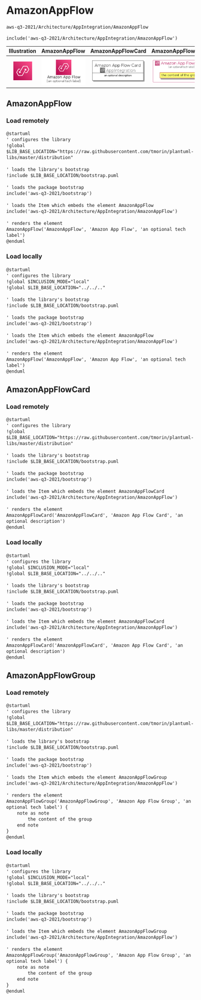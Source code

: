 # AmazonAppFlow


```text
aws-q3-2021/Architecture/AppIntegration/AmazonAppFlow
```

```text
include('aws-q3-2021/Architecture/AppIntegration/AmazonAppFlow')
```



| Illustration | AmazonAppFlow | AmazonAppFlowCard | AmazonAppFlowGroup |
| :---: | :---: | :---: | :---: |
| ![illustration for Illustration](../../../aws-q3-2021/Architecture/AppIntegration/AmazonAppFlow.png) | ![illustration for AmazonAppFlow](../../../aws-q3-2021/Architecture/AppIntegration/AmazonAppFlow.Local.png) | ![illustration for AmazonAppFlowCard](../../../aws-q3-2021/Architecture/AppIntegration/AmazonAppFlowCard.Local.png) | ![illustration for AmazonAppFlowGroup](../../../aws-q3-2021/Architecture/AppIntegration/AmazonAppFlowGroup.Local.png) |




## AmazonAppFlow

### Load remotely
```plantuml
@startuml
' configures the library
!global $LIB_BASE_LOCATION="https://raw.githubusercontent.com/tmorin/plantuml-libs/master/distribution"

' loads the library's bootstrap
!include $LIB_BASE_LOCATION/bootstrap.puml

' loads the package bootstrap
include('aws-q3-2021/bootstrap')

' loads the Item which embeds the element AmazonAppFlow
include('aws-q3-2021/Architecture/AppIntegration/AmazonAppFlow')

' renders the element
AmazonAppFlow('AmazonAppFlow', 'Amazon App Flow', 'an optional tech label')
@enduml
```

### Load locally
```plantuml
@startuml
' configures the library
!global $INCLUSION_MODE="local"
!global $LIB_BASE_LOCATION="../../.."

' loads the library's bootstrap
!include $LIB_BASE_LOCATION/bootstrap.puml

' loads the package bootstrap
include('aws-q3-2021/bootstrap')

' loads the Item which embeds the element AmazonAppFlow
include('aws-q3-2021/Architecture/AppIntegration/AmazonAppFlow')

' renders the element
AmazonAppFlow('AmazonAppFlow', 'Amazon App Flow', 'an optional tech label')
@enduml
```

## AmazonAppFlowCard

### Load remotely
```plantuml
@startuml
' configures the library
!global $LIB_BASE_LOCATION="https://raw.githubusercontent.com/tmorin/plantuml-libs/master/distribution"

' loads the library's bootstrap
!include $LIB_BASE_LOCATION/bootstrap.puml

' loads the package bootstrap
include('aws-q3-2021/bootstrap')

' loads the Item which embeds the element AmazonAppFlowCard
include('aws-q3-2021/Architecture/AppIntegration/AmazonAppFlow')

' renders the element
AmazonAppFlowCard('AmazonAppFlowCard', 'Amazon App Flow Card', 'an optional description')
@enduml
```

### Load locally
```plantuml
@startuml
' configures the library
!global $INCLUSION_MODE="local"
!global $LIB_BASE_LOCATION="../../.."

' loads the library's bootstrap
!include $LIB_BASE_LOCATION/bootstrap.puml

' loads the package bootstrap
include('aws-q3-2021/bootstrap')

' loads the Item which embeds the element AmazonAppFlowCard
include('aws-q3-2021/Architecture/AppIntegration/AmazonAppFlow')

' renders the element
AmazonAppFlowCard('AmazonAppFlowCard', 'Amazon App Flow Card', 'an optional description')
@enduml
```

## AmazonAppFlowGroup

### Load remotely
```plantuml
@startuml
' configures the library
!global $LIB_BASE_LOCATION="https://raw.githubusercontent.com/tmorin/plantuml-libs/master/distribution"

' loads the library's bootstrap
!include $LIB_BASE_LOCATION/bootstrap.puml

' loads the package bootstrap
include('aws-q3-2021/bootstrap')

' loads the Item which embeds the element AmazonAppFlowGroup
include('aws-q3-2021/Architecture/AppIntegration/AmazonAppFlow')

' renders the element
AmazonAppFlowGroup('AmazonAppFlowGroup', 'Amazon App Flow Group', 'an optional tech label') {
    note as note
        the content of the group
    end note
}
@enduml
```

### Load locally
```plantuml
@startuml
' configures the library
!global $INCLUSION_MODE="local"
!global $LIB_BASE_LOCATION="../../.."

' loads the library's bootstrap
!include $LIB_BASE_LOCATION/bootstrap.puml

' loads the package bootstrap
include('aws-q3-2021/bootstrap')

' loads the Item which embeds the element AmazonAppFlowGroup
include('aws-q3-2021/Architecture/AppIntegration/AmazonAppFlow')

' renders the element
AmazonAppFlowGroup('AmazonAppFlowGroup', 'Amazon App Flow Group', 'an optional tech label') {
    note as note
        the content of the group
    end note
}
@enduml
```

